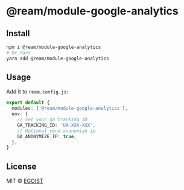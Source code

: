 # @ream/module-google-analytics

## Install

```bash
npm i @ream/module-google-analytics
# Or Yarn
yarn add @ream/module-google-analytics
```

## Usage

Add it to `ream.config.js`:

```ts
export default {
  modules: ['@ream/module-google-analytics'],
  env: {
    // Set your ga tracking ID
    GA_TRACKING_ID: 'UA-XXX-XXX',
    // Optional send anonymize ip
    GA_ANONYMIZE_IP: true,
  },
}
```

## License

MIT &copy; [EGOIST](https://github.com/sponsors/egoist)
